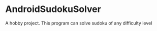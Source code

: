 AndroidSudokuSolver
===================

A hobby project. This program can solve sudoku of any difficulty level